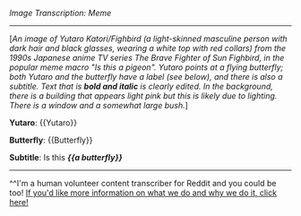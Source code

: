*Image Transcription: Meme*

---

[*An image of Yutaro Katori/Fighbird (a light-skinned masculine person with dark hair and black glasses, wearing a white top with red collars) from the 1990s Japanese anime TV series The Brave Fighter of Sun Fighbird, in the popular meme macro "Is this a pigeon". Yutaro points at a flying butterfly; both Yutaro and the butterfly have a label (see below), and there is also a subtitle. Text that is __bold and italic__ is clearly edited. In the background, there is a building that appears light pink but this is likely due to lighting. There is a window and a somewhat large bush.*]

**Yutaro**: {{Yutaro}}

**Butterfly**: {{Butterfly}}

**Subtitle**: Is this ***{{a butterfly}}***

---

^^I'm&#32;a&#32;human&#32;volunteer&#32;content&#32;transcriber&#32;for&#32;Reddit&#32;and&#32;you&#32;could&#32;be&#32;too!&#32;[If&#32;you'd&#32;like&#32;more&#32;information&#32;on&#32;what&#32;we&#32;do&#32;and&#32;why&#32;we&#32;do&#32;it,&#32;click&#32;here!](https://www.reddit.com/r/TranscribersOfReddit/wiki/index)
